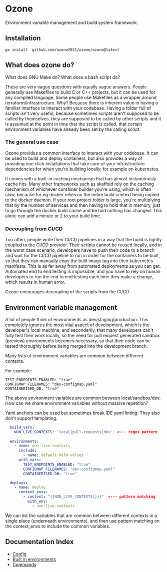 # Ozone

Environment variable management and build system framework.

## Installation

```
go install  github.com/ozone2021/ozone/ozone@latest
```

## What does ozone do?

What does GNU Make do? What does a bash script do?

These are very vague questions with equally vague answers. People generally use Makefiles to build C or C++ projects,
but it can be used for any compiled language. Some people use Makefiles as a wrapper around terraform/infrastructure. Why? Because 
there is inherent value in having a familiar interface to interact with your codebase. Having a folder full of scripts 
isn't very useful, because sometimes scripts aren't supposed to be called by themselves, they are supposed to be called 
by other scripts and it is assumed at the point in time that the script is called, that certain environment variables have 
already been set by the calling script.

### The general use case

Ozone provides a common interface to interact with your codebase. It can be used to build and deploy containers, but also 
provides a way of providing one click installations that take care of your infrastructure dependencies for when you're
building locally, for example on kubernetes.

It comes with a built-in caching mechanism that has almost instanteously cache hits. Many other frameworks such as skaffold 
rely on the caching mechanism of whichever container builder you're using, which is often slow, because for eg docker 
relies on the entire build context being copied to the docker daemon. If your root project folder is large, you're multiplying 
that by the number of services and then having to hold that in memory, just to go through the docker build cache and be told 
nothing has changed. This alone can add a minute or 2 to your build time.

### Decoupling from CI/CD

Too often, people write their CI/CD pipelines in a way that the build is tightly coupled to the CI/CD provider. Their scripts
cannot be reused locally, and in the worst case scenario, developers have to push their code to a branch and wait for the CI/CD pipeline to run 
in order for the containers to be built, so that they can manually copy the built image tag into their kubernetes manifests. This is 
as far away from automated deployments as you can get. Automated end to end testing is impossible, and you have to rely
on human developers to run the end to end testing each time they make a change, which results in human error.

Ozone encourages decoupling of the scripts from the CI/CD 

## Environment variable management

A lot of people think of environments as dev/staging/production. This completely ignores the most vital aspect of development,
which is the developer's local machine, and secondarily, that many developers can't fully test their work locally, so the
need for pull request generated sandbox (preview) environments becomes necessary, so that their code can be tested thoroughly before being merged 
into the development branch.

Many lists of environment variables are common between different contexts.

For example:

```
TEST_ENDPOINTS_ENABLED: "true"
CONFIGMAP_FILENAMES: "dev-configmap.yaml"
CONTAINERISED_DB: "true"
```

The above environment variables are common between local/sandbox/dev.
How can we share environment variables without massive repetition?

Yaml anchors can be used but sometimes break IDE yaml linting. They also don't support templating.

```yaml
  build_vars:
    NON_LIVE_CONTEXTS: 'local|pull-requests|dev'  <--- regex pattern
    
  environments:
    - name: non-live-contexts
      include:
        - name: default-helm-values
      with_vars:
        TEST_ENDPOINTS_ENABLED: "true"
        CONFIGMAP_FILENAMES: "dev-configmap.yaml"
        CONTAINERISED_DB: "true"

  deploys:  
    - name: deploy
      context_envs:
        - context: "{{NON_LIVE_CONTEXTS}}}}"  <--- pattern matching
          with_env:
            - non-live-contexts
```

We can list the variables that are common between different contexts in a single place (underneath environments), and then use pattern matching on the 
context_envs to include the common variables.

## Documentation Index

- [Config](./docs/built_in_environments.md)
- [Built in environments](./docs/built_in_environments.md)
- [Commands](./docs/commands.md)